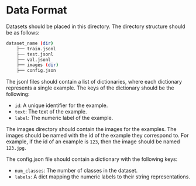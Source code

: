 # Data Format

Datasets should be placed in this directory. The directory structure should be as follows:

```bash
dataset_name (dir)
    ├── train.jsonl
    ├── test.jsonl
    ├── val.jsonl
    ├── images (dir)
    ├── config.json
```

The jsonl files should contain a list of dictionaries, where each dictionary represents a single example. The keys of the dictionary should be the following:

- `id`: A unique identifier for the example.
- `text`: The text of the example.
- `label`: The numeric label of the example.

The images directory should contain the images for the examples. The images should be named with the id of the example they correspond to. For example, if the id of an example is `123`, then the image should be named `123.jpg`.

The config.json file should contain a dictionary with the following keys:

- `num_classes`: The number of classes in the dataset.
- `labels`: A dict mapping the numeric labels to their string representations.
